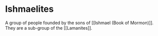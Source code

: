 # Ishmaelites
A group of people founded by the sons of [[Ishmael (Book of Mormon)]].  They are a sub-group of the [[Lamanites]].
